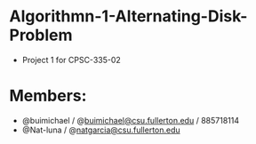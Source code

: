 # Algorithmn-1-Alternating-Disk-Problem
* Project 1 for CPSC-335-02
# Members:
* @buimichael / @buimichael@csu.fullerton.edu / 885718114
* @Nat-luna / @natgarcia@csu.fullerton.edu
